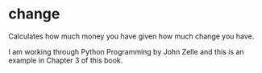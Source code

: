 # change

Calculates how much money you have given how much change you have.

I am working through Python Programming by John Zelle and this is an example in Chapter 3 of this book.
